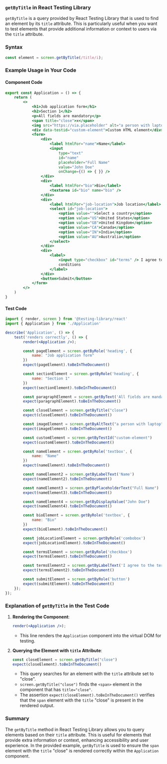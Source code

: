 ### `getByTitle` in React Testing Library

`getByTitle` is a query provided by React Testing Library that is used to find an element by its `title` attribute. This is particularly useful when you want to test elements that provide additional information or context to users via the `title` attribute.

### Syntax

```jsx
const element = screen.getByTitle(/title/i);
```

### Example Usage in Your Code

#### Component Code

```jsx
export const Application = () => {
    return (
        <>
            <h1>Job application form</h1>
            <h2>Section 1</h2>
            <p>All fields are mandatory</p>
            <span title="close">x</span>
            <img src="https://via.placeholder" alt="a person with laptop" />
            <div data-testid="custom-element">Custom HTML element</div>
            <form>
                <div>
                    <label htmlFor="name">Name</label>
                    <input
                        type="text"
                        id="name"
                        placeholder="Full Name"
                        value="John Doe"
                        onChange={() => { }} />
                </div>
                <div>
                    <label htmlFor="bio">Bio</label>
                    <textarea id="bio" name="bio" />
                </div>
                <div>
                    <label htmlFor="job-location">Job location</label>
                    <select id="job-location">
                        <option value="">Select a country</option>
                        <option value="US">United States</option>
                        <option value="GB">United Kingdom</option>
                        <option value="CA">Canada</option>
                        <option value="IN">India</option>
                        <option value="AU">Australia</option>
                    </select>
                </div>
                <div>
                    <label>
                        <input type="checkbox" id="terms" /> I agree to the terms and
                        conditions
                    </label>
                </div>
                <button>Submit</button>
            </form>
        </>
    )
}
```

#### Test Code

```jsx
import { render, screen } from '@testing-library/react'
import { Application } from './Application'

describe('Application', () => {
    test('renders correctly', () => {
        render(<Application />);

        const pageElement = screen.getByRole('heading', {
            name: "Job application form"
        })
        expect(pageElement).toBeInTheDocument()

        const sectionElement = screen.getByRole('heading', {
            name: "Section 1"
        })
        expect(sectionElement).toBeInTheDocument()

        const paragraphElement = screen.getByText('All fields are mandatory')
        expect(paragraphElement).toBeInTheDocument()

        const closeElement = screen.getByTitle("close")
        expect(closeElement).toBeInTheDocument()

        const imageElement = screen.getByAltText("a person with laptop")
        expect(imageElement).toBeInTheDocument()

        const customElement = screen.getByTestId("custom-element")
        expect(customElement).toBeInTheDocument()

        const nameElement = screen.getByRole('textbox', {
            name: "Name"
        })
        expect(nameElement).toBeInTheDocument()

        const nameElement2 = screen.getByLabelText('Name')
        expect(nameElement2).toBeInTheDocument()

        const nameElement3 = screen.getByPlaceholderText("Full Name")
        expect(nameElement3).toBeInTheDocument()

        const nameElement4 = screen.getByDisplayValue("John Doe")
        expect(nameElement4).toBeInTheDocument()

        const bioElement = screen.getByRole('textbox', {
            name: "Bio"
        })
        expect(bioElement).toBeInTheDocument()

        const jobLocationElement = screen.getByRole('combobox')
        expect(jobLocationElement).toBeInTheDocument()

        const termsElement = screen.getByRole('checkbox')
        expect(termsElement).toBeInTheDocument()

        const termsElement2 = screen.getByLabelText('I agree to the terms and conditions')
        expect(termsElement2).toBeInTheDocument()

        const submitElement = screen.getByRole('button')
        expect(submitElement).toBeInTheDocument()
    });
});
```

### Explanation of `getByTitle` in the Test Code

1. **Rendering the Component**:
    ```jsx
    render(<Application />);
    ```
    - This line renders the `Application` component into the virtual DOM for testing.

2. **Querying the Element with `title` Attribute**:
    ```jsx
    const closeElement = screen.getByTitle("close")
    expect(closeElement).toBeInTheDocument()
    ```
    - This query searches for an element with the `title` attribute set to "close".
    - `screen.getByTitle("close")` finds the `<span>` element in the component that has `title="close"`.
    - The assertion `expect(closeElement).toBeInTheDocument()` verifies that the `span` element with the `title` "close" is present in the rendered output.

### Summary

The `getByTitle` method in React Testing Library allows you to query elements based on their `title` attribute. This is useful for elements that provide extra information or context, enhancing accessibility and user experience. In the provided example, `getByTitle` is used to ensure the `span` element with the `title` "close" is rendered correctly within the `Application` component.